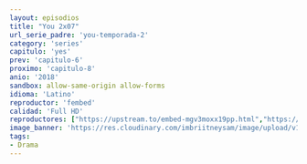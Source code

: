 ```yaml
---
layout: episodios
title: "You 2x07"
url_serie_padre: 'you-temporada-2'
category: 'series'
capitulo: 'yes'
prev: 'capitulo-6'
proximo: 'capitulo-8'
anio: '2018'
sandbox: allow-same-origin allow-forms
idioma: 'Latino'
reproductor: 'fembed'
calidad: 'Full HD'
reproductores: ["https://upstream.to/embed-mgv3moxx19pp.html","https://upstream.to/embed-eobicdo04neu.html","https://www.ilovefembed.best/v/7751mug5g-j56-y","https://animekao.xyz/v/kykmlb3jew02x5q"]
image_banner: 'https://res.cloudinary.com/imbriitneysam/image/upload/v1546465939/you-banner-min.jpg'
tags:
- Drama
---
```












